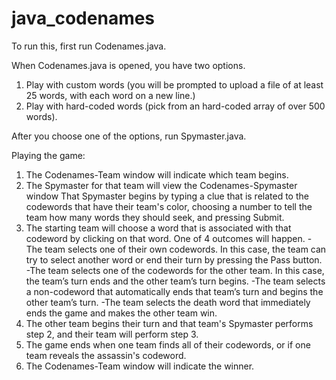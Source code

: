 # java_codenames

To run this, first run Codenames.java. 

When Codenames.java is opened, you have two options. 
1. Play with custom words (you will be prompted to upload a file of at least 25 words, with each word on a new line.)
2. Play with hard-coded words (pick from an hard-coded array of over 500 words). 

After you choose one of the options, run Spymaster.java. 

Playing the game: 
1. The Codenames-Team window will indicate which team begins.  
2. The Spymaster for that team will view the Codenames-Spymaster window That Spymaster begins by typing a clue that is related to the codewords that have their team's color, choosing a number to tell the team how many words they should seek, and pressing Submit. 
3. The starting team will choose a word that is associated with that codeword by clicking on that word. One of 4 outcomes will happen.
-The team selects one of their own codewords. In this case, the team can try to select another word or end their turn by pressing the Pass button.
-The team selects one of the codewords for the other team. In this case, the team’s turn ends and the other team’s turn begins. 
-The team selects a non-codeword that automatically ends that team’s turn and begins the other team’s turn. 
-The team selects the death word that immediately ends the game and makes the other team win. 
4. The other team begins their turn and that team's Spymaster performs step 2, and their team will perform step 3. 
5. The game ends when one team finds all of their codewords, or if one team reveals the assassin's codeword. 
6. The Codenames-Team window will indicate the winner. 